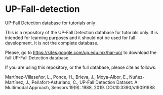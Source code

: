 # UP-Fall-detection
UP-Fall Detection database for tutorials only

This is a repository of the UP-Fall Detection database for tutorials only. It is intended for learning purposes and it should not be used for full development. It is not the complete database. 

Please, go to https://sites.google.com/up.edu.mx/har-up/ to download the full UP-Fall Detection database.

If you are using this repository, or the full database, please cite as follows:

Martínez-Villaseñor, L., Ponce, H., Brieva, J., Moya-Albor, E., Nuñez-Martínez, J., Peñafort-Asturiano, C., UP-Fall Detection Dataset: A Multimodal Approach, Sensors 19(9): 1988, 2019. DOI:10.3390/s19091988
